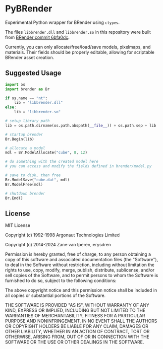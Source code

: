 # PyBRender

Experimental Python wrapper for BRender using `ctypes`.

The files `libbrender.dll` and `libbrender.so` in this repository were built from
[BRender commit 6bfa0dc](https://github.com/BlazingRenderer/BRender/commit/6bfa0dc).

Currently, you can only allocate/free/load/save models, pixelmaps, and materials.
Their fields should be properly editable, allowing for scriptable BRender asset
creation.

## Suggested Usage

```python
import os
import brender as Br

if os.name == "nt":
	lib = "libbrender.dll"
else:
	lib = "libbrender.so"

# setup library path
lib = os.path.dirname(os.path.abspath(__file__)) + os.path.sep + lib

# startup brender
Br.Begin(lib)

# allocate a model
mdl = Br.ModelAllocate("cube", 8, 12)

# do something with the created model here
# you can access and modify the fields defined in brender/model.py

# save to disk, then free
Br.ModelSave("cube.dat", mdl)
Br.ModelFree(mdl)

# shutdown brender
Br.End()
```

## License

MIT License

Copyright (c) 1992-1998 Argonaut Technologies Limited

Copyright (c) 2014-2024 Zane van Iperen, erysdren

Permission is hereby granted, free of charge, to any person obtaining a copy
of this software and associated documentation files (the "Software"), to deal
in the Software without restriction, including without limitation the rights
to use, copy, modify, merge, publish, distribute, sublicense, and/or sell
copies of the Software, and to permit persons to whom the Software is
furnished to do so, subject to the following conditions:

The above copyright notice and this permission notice shall be included in all
copies or substantial portions of the Software.

THE SOFTWARE IS PROVIDED "AS IS", WITHOUT WARRANTY OF ANY KIND, EXPRESS OR
IMPLIED, INCLUDING BUT NOT LIMITED TO THE WARRANTIES OF MERCHANTABILITY,
FITNESS FOR A PARTICULAR PURPOSE AND NONINFRINGEMENT. IN NO EVENT SHALL THE
AUTHORS OR COPYRIGHT HOLDERS BE LIABLE FOR ANY CLAIM, DAMAGES OR OTHER
LIABILITY, WHETHER IN AN ACTION OF CONTRACT, TORT OR OTHERWISE, ARISING FROM,
OUT OF OR IN CONNECTION WITH THE SOFTWARE OR THE USE OR OTHER DEALINGS IN THE
SOFTWARE.
